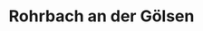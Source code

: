 ---
title: Rohrbach an der Gölsen
url: /rohrbach-an-der-goelsen/
latitude: 48.047
longitude: 15.741
---